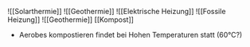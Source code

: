 ![[Solarthermie]]
![[Geothermie]]
![[Elektrische Heizung]]
![[Fossile Heizung]]
![[Geothermie]]
[[Kompost]]
- Aerobes kompostieren findet bei Hohen Temperaturen statt (60°C?)
